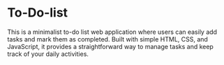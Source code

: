 # To-Do-list
This is a minimalist to-do list web application where users can easily add tasks and mark them as completed. Built with simple HTML, CSS, and JavaScript, it provides a straightforward way to manage tasks and keep track of your daily activities.

